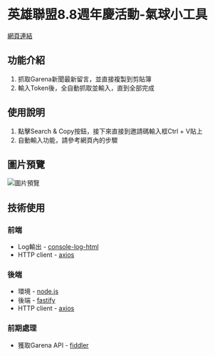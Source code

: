 # 英雄聯盟8.8週年慶活動-氣球小工具

[網頁連結](https://lol-anniversary.tomatoguy.me/ "網頁連結")


## 功能介紹
1. 抓取Garena新聞最新留言，並直接複製到剪貼簿
2. 輸入Token後，全自動抓取並輸入，直到全部完成

## 使用說明
1. 點擊Search & Copy按鈕，接下來直接到邀請碼輸入框Ctrl + V貼上
2. 自動輸入功能，請參考網頁內的步驟

## 圖片預覽
![圖片預覽](https://i.imgur.com/cu7K4AW.png)

## 技術使用
### 前端
- Log輸出 - [console-log-html](https://github.com/Alorel/console-log-html)
- HTTP client - [axios](https://github.com/axios/axios)
### 後端
- 環境 - [node.js](https://nodejs.org/en/)
- 後端 - [fastify](https://github.com/fastify/fastify)
- HTTP client - [axios](https://github.com/axios/axios)
### 前期處理
- 獲取Garena API - [fiddler](https://www.telerik.com/fiddler)
